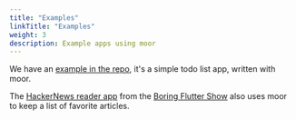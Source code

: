 ```yaml
---
title: "Examples"
linkTitle: "Examples"
weight: 3
description: Example apps using moor
---
```



We have an [example in the repo](https://github.com/simolus3/moor/tree/master/moor_flutter/example), it's a simple todo list app,
written with moor.

The [HackerNews reader app](https://github.com/filiph/hn_app) from the [Boring Flutter Show](https://www.youtube.com/playlist?list=PLjxrf2q8roU3ahJVrSgAnPjzkpGmL9Czl) also uses moor to keep a list of favorite articles.